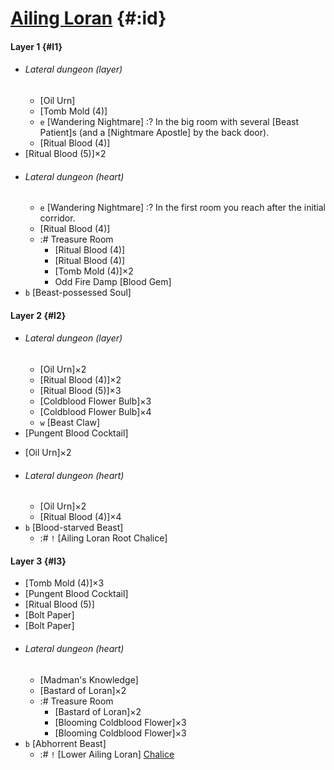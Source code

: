 # [Ailing Loran](@) {#:id}

#### Layer 1 {#l1}
+ ###### Lateral dungeon (layer)
  - [Oil Urn]
  - [Tomb Mold (4)]
  - `e` [Wandering Nightmare]
    :? In the big room with several [Beast Patient]s (and a [Nightmare Apostle] by the back door).
  - [Ritual Blood (4)]
+ [Ritual Blood (5)]×2
+ ###### Lateral dungeon (heart)
  - `e` [Wandering Nightmare]
    :? In the first room you reach after the initial corridor.
  - [Ritual Blood (4)]
  - :# Treasure Room
    - [Ritual Blood (4)]
    - [Ritual Blood (4)]
    - [Tomb Mold (4)]×2
    - Odd Fire Damp [Blood Gem]
+ `b` [Beast-possessed Soul]

#### Layer 2 {#l2}
+ ###### Lateral dungeon (layer)
  - [Oil Urn]×2
  - [Ritual Blood (4)]×2
  - [Ritual Blood (5)]×3
  - [Coldblood Flower Bulb]×3
  - [Coldblood Flower Bulb]×4
  - `w` [Beast Claw]
+ [Pungent Blood Cocktail]
- [Oil Urn]×2
+ ###### Lateral dungeon (heart)
  - [Oil Urn]×2
  - [Ritual Blood (4)]×4
+ `b` [Blood-starved Beast]
  - :# `!` [Ailing Loran Root Chalice]
  
#### Layer 3 {#l3}
- [Tomb Mold (4)]×3
- [Pungent Blood Cocktail]
- [Ritual Blood (5)]
- [Bolt Paper]
- [Bolt Paper]
+ ###### Lateral dungeon (heart)
  - [Madman's Knowledge]
  - [Bastard of Loran]×2
  - :# Treasure Room
    - [Bastard of Loran]×2
    - [Blooming Coldblood Flower]×3
    - [Blooming Coldblood Flower]×3
+ `b` [Abhorrent Beast]
  - :# `!` [Lower Ailing Loran] [Chalice](Lower_Ailing_Loran_Chalice)